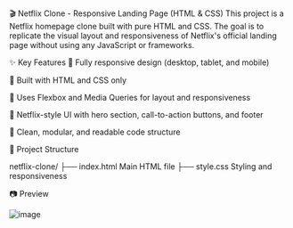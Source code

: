 🎬 Netflix Clone - Responsive Landing Page (HTML & CSS)
This project is a Netflix homepage clone built with pure HTML and CSS. The goal is to replicate the visual layout and responsiveness of Netflix's official landing page without using any JavaScript or frameworks.

✨ Key Features
🔹 Fully responsive design (desktop, tablet, and mobile)

🔹 Built with HTML and CSS only

🔹 Uses Flexbox and Media Queries for layout and responsiveness

🔹 Netflix-style UI with hero section, call-to-action buttons, and footer

🔹 Clean, modular, and readable code structure

📁 Project Structure

netflix-clone/
├── index.html         Main HTML file
├── style.css          Styling and responsiveness

📷 Preview

![image](https://github.com/user-attachments/assets/ac3b6bf8-d4d7-4dfa-9324-5d782b7d5cf2)
